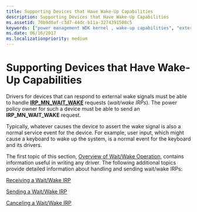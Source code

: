 ```yaml
---
title: Supporting Devices that Have Wake-Up Capabilities
description: Supporting Devices that Have Wake-Up Capabilities
ms.assetid: 70b9d0af-c3d7-44dc-b11a-3274391508c5
keywords: ["power management WDK kernel , wake-up capabilities", "external wake signals WDK", "awakening devices", "wake-up capabilities WDK power management", "device wake ups WDK power management", "IRP_MN_WAIT_WAKE", "restoring power WDK kernel", "IRPs WDK power management", "wait/wake IRPs WDK power management", "I/O request packets WDK power management"]
ms.date: 06/16/2017
ms.localizationpriority: medium
---
```


# Supporting Devices that Have Wake-Up Capabilities





Drivers for devices that can respond to external wake signals must be able to handle [**IRP\_MN\_WAIT\_WAKE**](./irp-mn-wait-wake.md) requests (*wait/wake IRPs*). The power policy owner for such a device must be able to send an **IRP\_MN\_WAIT\_WAKE** request.

Typically, whatever causes the device to assert the wake signal is also a normal service event for the device. For example, user input, which might cause a keyboard to wake up the system, is a normal event for the keyboard and its drivers.

The first topic of this section, [Overview of Wait/Wake Operation](overview-of-wait-wake-operation.md), contains information useful in writing any driver. The following additional topics provide detailed information about handling and sending wait/wake IRPs:

[Receiving a Wait/Wake IRP](receiving-a-wait-wake-irp.md)

[Sending a Wait/Wake IRP](sending-a-wait-wake-irp.md)

[Canceling a Wait/Wake IRP](canceling-a-wait-wake-irp.md)

 

